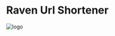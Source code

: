 # Raven Url Shortener

![logo](https://github.com/user-attachments/assets/781ad6e1-7c69-4b76-ae55-04df78f998c5)
